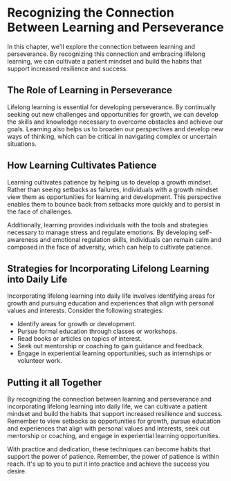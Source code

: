 # Recognizing the Connection Between Learning and Perseverance

In this chapter, we'll explore the connection between learning and perseverance. By recognizing this connection and embracing lifelong learning, we can cultivate a patient mindset and build the habits that support increased resilience and success.

The Role of Learning in Perseverance
------------------------------------

Lifelong learning is essential for developing perseverance. By continually seeking out new challenges and opportunities for growth, we can develop the skills and knowledge necessary to overcome obstacles and achieve our goals. Learning also helps us to broaden our perspectives and develop new ways of thinking, which can be critical in navigating complex or uncertain situations.

How Learning Cultivates Patience
--------------------------------

Learning cultivates patience by helping us to develop a growth mindset. Rather than seeing setbacks as failures, individuals with a growth mindset view them as opportunities for learning and development. This perspective enables them to bounce back from setbacks more quickly and to persist in the face of challenges.

Additionally, learning provides individuals with the tools and strategies necessary to manage stress and regulate emotions. By developing self-awareness and emotional regulation skills, individuals can remain calm and composed in the face of adversity, which can help to cultivate patience.

Strategies for Incorporating Lifelong Learning into Daily Life
--------------------------------------------------------------

Incorporating lifelong learning into daily life involves identifying areas for growth and pursuing education and experiences that align with personal values and interests. Consider the following strategies:

* Identify areas for growth or development.
* Pursue formal education through classes or workshops.
* Read books or articles on topics of interest.
* Seek out mentorship or coaching to gain guidance and feedback.
* Engage in experiential learning opportunities, such as internships or volunteer work.

Putting it all Together
-----------------------

By recognizing the connection between learning and perseverance and incorporating lifelong learning into daily life, we can cultivate a patient mindset and build the habits that support increased resilience and success. Remember to view setbacks as opportunities for growth, pursue education and experiences that align with personal values and interests, seek out mentorship or coaching, and engage in experiential learning opportunities.

With practice and dedication, these techniques can become habits that support the power of patience. Remember, the power of patience is within reach. It's up to you to put it into practice and achieve the success you desire.
